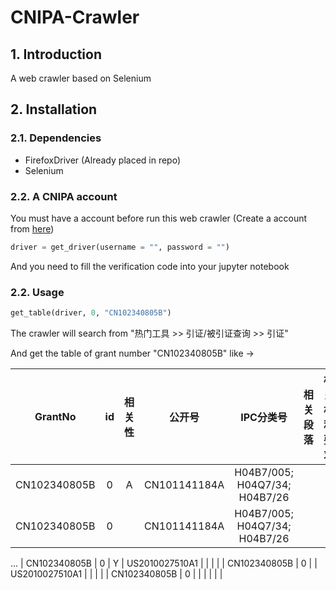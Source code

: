 # CNIPA-Crawler

## 1. Introduction

A web crawler based on Selenium

## 2. Installation

### 2.1. Dependencies

* FirefoxDriver (Already placed in repo)
* Selenium

### 2.2. A CNIPA account

You must have a account before run this web crawler (Create a account from [here](http://pss-system.cnipa.gov.cn/sipopublicsearch/portal/uiregister-showRegisterPage.shtml 'link'))
```python
driver = get_driver(username = "", password = "")
```

And you need to fill the verification code into your jupyter notebook

### 2.2. Usage

```python
get_table(driver, 0, "CN102340805B")
```

The crawler will search from "热门工具 >> 引证/被引证查询 >> 引证"

And get the table of grant number "CN102340805B" like ->
				

GrantNo | id | 相关性 | 公开号 | IPC分类号 | 相关段落 | 相关权利要求 |
| :---: | :---: | :---: | :---: | :---: | :---: | :---: |
| CN102340805B | 0| A | CN101141184A | H04B7/005; H04Q7/34; H04B7/26 |  |  |
| CN102340805B | 0|  | CN101141184A | H04B7/005; H04Q7/34; H04B7/26 |  |  |
 ...
| CN102340805B | 0 | Y | US2010027510A1 |  |  |  |
| CN102340805B | 0 |  | US2010027510A1 |  |  |  |
| CN102340805B | 0 |  |  |  |  |  |
